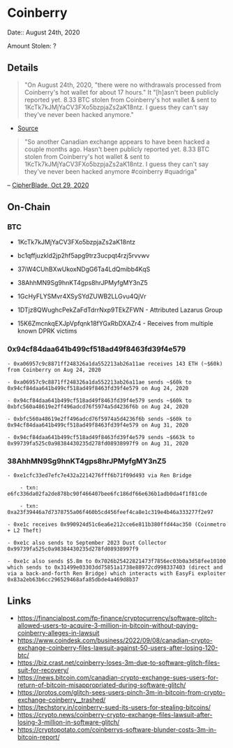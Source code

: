 # Coinberry

Date:: August 24th, 2020

Amount Stolen: ?

## Details

> "On August 24th, 2020, "there were no withdrawals processed from Coinberry's hot wallet for about 17 hours." It "[h]asn't been publicly reported yet. 8.33 BTC stolen from Coinberry's hot wallet & sent to 1KcTk7kJMjYaCV3FXo5bzpjaZs2aK18ntz. I guess they can't say they've never been hacked anymore."

- [Source](https://www.quadrigainitiative.com/casestudy/nothinghappenedatcoinberry.php)

> "So another Canadian exchange appears to have been hacked a couple months ago. Hasn't been publicly reported yet. 8.33 BTC stolen from Coinberry's hot wallet & sent to 1KcTk7kJMjYaCV3FXo5bzpjaZs2aK18ntz. I guess they can't say they've never been hacked anymore #coinberry #quadriga"

– [CipherBlade, Oct 29, 2020](https://twitter.com/cipher_blade/status/1321862599433089025)



## On-Chain


### BTC

- 1KcTk7kJMjYaCV3FXo5bzpjaZs2aK18ntz

- bc1qffjuzkld2jp2hf5apg9trz3ucpqt4rzj5rvvwv

- 37iW4CUhBXwUkoxNDgG6Ta4LdQmibb4KqS

- 38AhhMN9Sg9hnKT4gps8hrJPMyfgMY3nZ5

- 1GcHyFLYSMvr4XSySYdZUWB2LLGvu4QjVr

- 1DTjz8QWughcPekZaFdTdrrNxp9TEkZFWN - Attributed Lazarus Group

- 15K6ZmcnkqEXJpVpfqnk18fYGxRbDXAZr4 - Receives from multiple known DPRK victims


### 0x94cf84daa641b499cf518ad49f8463fd39f4e579

    - 0xa06957c9c8871ff248326a1da552213ab26a11ae receives 143 ETH (~$60k) from Coinberry on Aug 24, 2020

    - 0xa06957c9c8871ff248326a1da552213ab26a11ae sends ~$60k to 0x94cf84daa641b499cf518ad49f8463fd39f4e579 on Aug 24, 2020

    - 0x94cf84daa641b499cf518ad49f8463fd39f4e579 sends ~$60k to 0xbfc560a48619e2ff496adcd76f5974a5d4236f6b on Aug 24, 2020

    - 0xbfc560a48619e2ff496adcd76f5974a5d4236f6b sends ~$60k to 0x94cf84daa641b499cf518ad49f8463fd39f4e579 on Aug 31, 2020

    - 0x94cf84daa641b499cf518ad49f8463fd39f4e579 sends ~$663k to 0x99739fa525c0a98384430235d278fd08938997f9 on Aug 31, 2020


### 38AhhMN9Sg9hnKT4gps8hrJPMyfgMY3nZ5

    - 0xe1cfc33ed7efc7e432a2214276fff6b71f09d493 via Ren Bridge

        - txn: e6fc336da02fa2de878bc90f466407bee6fc186df66e636b1adb0da4f1f81cde

        - txn: 0xa23f39446a7d7378755a06f460b5cd456feef4ca8e1c319e4b46a333277f2e97

    - 0xe1c receives 0x990924d51c6ea6e212cce6e811b380ffd44ac350 (Coinmetro + L2 Theft)

    - 0xe1c also sends to September 2023 Dust Collector 0x99739fa525c0a98384430235d278fd08938997f9

    - 0xe1c also sends $5.8m to 0x7026b25422821473f7856ec03b0a3d58fee10100 which sends to 0x31499e03303dd75851a1738e88972cd998337403 (direct and via a back-and-forth Ren Bridge) which interacts with EasyFi exploiter 0x83a2eb63b6cc296529468afa85dbde4a469d8b37


## Links

- https://financialpost.com/fp-finance/cryptocurrency/software-glitch-allowed-users-to-acquire-3-million-in-bitcoin-without-paying-coinberry-alleges-in-lawsuit
- https://www.coindesk.com/business/2022/09/08/canadian-crypto-exchange-coinberry-files-lawsuit-against-50-users-after-losing-120-btc/
- https://biz.crast.net/coinberry-loses-3m-due-to-software-glitch-files-suit-for-recovery/
- https://news.bitcoin.com/canadian-crypto-exchange-sues-users-for-return-of-bitcoin-misappropriated-during-software-glitch/
- https://protos.com/glitch-sees-users-pinch-3m-in-bitcoin-from-crypto-exchange-coinberry__trashed/
- https://techstory.in/coinberry-sued-its-users-for-stealing-bitcoins/
- https://crypto.news/coinberry-crypto-exchange-files-lawsuit-after-losing-3-million-in-software-glitch/
- https://cryptopotato.com/coinberrys-software-blunder-costs-3m-in-bitcoin-report/
